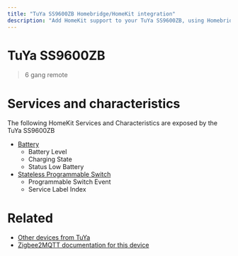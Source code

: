 ```yaml
---
title: "TuYa SS9600ZB Homebridge/HomeKit integration"
description: "Add HomeKit support to your TuYa SS9600ZB, using Homebridge, Zigbee2MQTT and homebridge-z2m."
---
```

<!---
This file has been GENERATED using src/docgen/docgen.ts
DO NOT EDIT THIS FILE MANUALLY!
-->
# TuYa SS9600ZB
> 6 gang remote


# Services and characteristics
The following HomeKit Services and Characteristics are exposed by
the TuYa SS9600ZB

* [Battery](../../battery.md)
  * Battery Level
  * Charging State
  * Status Low Battery
* [Stateless Programmable Switch](../../action.md)
  * Programmable Switch Event
  * Service Label Index


# Related
* [Other devices from TuYa](../index.md#tuya)
* [Zigbee2MQTT documentation for this device](https://www.zigbee2mqtt.io/devices/SS9600ZB.html)